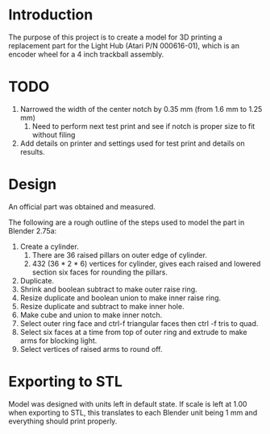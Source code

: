 # Introduction

The purpose of this project is to create a model for 3D printing a replacement 
 part for the Light Hub (Atari P/N 000616-01), which is an encoder wheel for
 a 4 inch trackball assembly.

# TODO

1. Narrowed the width of the center notch by 0.35 mm (from 1.6 mm to 1.25 mm)
    1. Need to perform next test print and see if notch is proper size to fit without filing
2. Add details on printer and settings used for test print and details on results.

# Design

An official part was obtained and measured. 

The following are a rough outline of the steps used to model the part in Blender 2.75a:

1. Create a cylinder.
    1. There are 36 raised pillars on outer edge of cylinder.
    2. 432 (36 * 2 * 6) vertices for cylinder, gives each raised and lowered section six faces for rounding the pillars.
2. Duplicate.
3. Shrink and boolean subtract to make outer raise ring.
4. Resize duplicate and boolean union to make inner raise ring.
5. Resize duplicate and subtract to make inner hole.
6. Make cube and union to make inner notch. 
7. Select outer ring face and ctrl-f triangular faces then ctrl -f tris to quad.
8. Select six faces at a time from top of outer ring and extrude to make arms for blocking light.
9. Select vertices of raised arms to round off.

# Exporting to STL

Model was designed with units left in default state. If scale is left at 1.00 
 when exporting to STL, this translates to each Blender unit being 1 mm and 
 everything should print properly.

